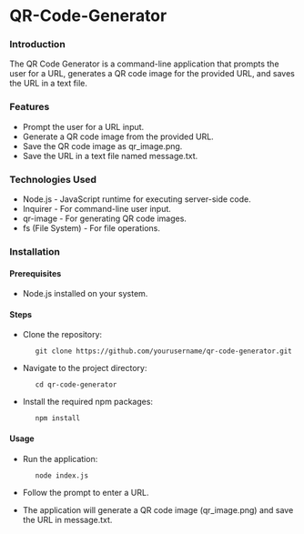 # QR-Code-Generator

### Introduction

The QR Code Generator is a command-line application that prompts the user for a URL, generates a QR code image for the provided URL, and saves the URL in a text file.

### Features

- Prompt the user for a URL input.
- Generate a QR code image from the provided URL.
- Save the QR code image as qr_image.png.
- Save the URL in a text file named message.txt.
  
### Technologies Used

- Node.js - JavaScript runtime for executing server-side code.
- Inquirer - For command-line user input.
- qr-image - For generating QR code images.
- fs (File System) - For file operations.
  
### Installation

#### Prerequisites

- Node.js installed on your system.
  
#### Steps

- Clone the repository:
  
         git clone https://github.com/yourusername/qr-code-generator.git
  
- Navigate to the project directory:

         cd qr-code-generator
  
- Install the required npm packages:

         npm install
  
#### Usage

- Run the application:

         node index.js
  
- Follow the prompt to enter a URL.
- The application will generate a QR code image (qr_image.png) and save the URL in message.txt.
